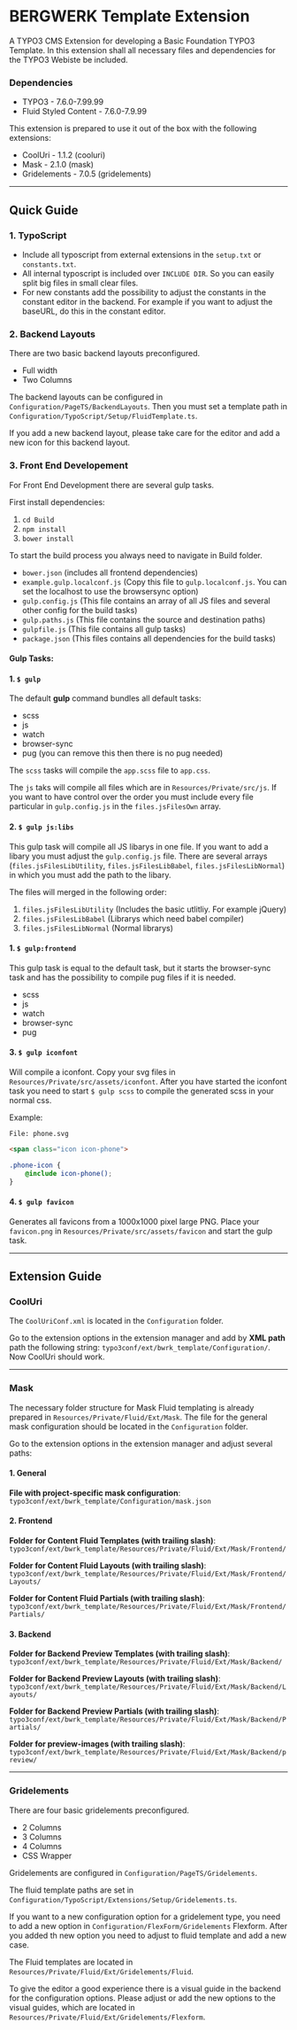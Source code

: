 # BERGWERK Template Extension

A TYPO3 CMS Extension for developing a Basic Foundation TYPO3 Template. In this extension shall all necessary files and dependencies for the TYPO3 Webiste be included.

### Dependencies
- TYPO3 - 7.6.0-7.99.99
- Fluid Styled Content - 7.6.0-7.9.99

This extension is prepared to use it out of the box with the following extensions:

- CoolUri - 1.1.2 (cooluri)
- Mask - 2.1.0 (mask)
- Gridelements - 7.0.5 (gridelements)

---

## Quick Guide

### 1. TypoScript

- Include all typoscript from external extensions in the `setup.txt` or `constants.txt`.
- All internal typoscript is included over `INCLUDE DIR`. So you can easily split big files in small clear files.
- For new constants add the possibility to adjust the constants in the constant editor in the backend. For example if you want to adjust the baseURL, do this in the constant editor.

### 2. Backend Layouts

There are two basic backend layouts preconfigured.

- Full width 
- Two Columns

The backend layouts can be configured in `Configuration/PageTS/BackendLayouts`. Then you must set a template path in `Configuration/TypoScript/Setup/FluidTemplate.ts`.

If you add a new backend layout, please take care for the editor and add a new icon for this backend layout. 

### 3. Front End Developement

For Front End Development there are several gulp tasks.

First install dependencies:
1. `cd Build`
2. `npm install`
3. `bower install`

To start the build process you always need to navigate in Build folder.

- `bower.json` (includes all frontend dependencies)
- `example.gulp.localconf.js` (Copy this file to `gulp.localconf.js`. You can set the localhost to use the browsersync option)
- `gulp.config.js` (This file contains an array of all JS files and several other config for the build tasks)
- `gulp.paths.js` (This file contains the source and destination paths)
- `gulpfile.js` (This file contains all gulp tasks)
- `package.json` (This files contains all dependencies for the build tasks)

#### Gulp Tasks:

#### 1. `$ gulp`

The default **gulp** command bundles all default tasks:

- scss
- js
- watch
- browser-sync
- pug (you can remove this then there is no pug needed)

The `scss` tasks will compile the `app.scss` file to `app.css`.

The `js` taks will compile all files which are in `Resources/Private/src/js`. If you want to have control over the order you must include every file particular in `gulp.config.js` in the `files.jsFilesOwn` array.

#### 2. `$ gulp js:libs`

This gulp task will compile all JS libarys in one file. If you want to add a libary you must adjust the `gulp.config.js` file. 
There are several arrays (`files.jsFilesLibUtility`, `files.jsFilesLibBabel`, `files.jsFilesLibNormal`) in which you must add the path to the libary.

The files will merged in the following order:
1. `files.jsFilesLibUtility` (Includes the basic utlitliy. For example jQuery)
2. `files.jsFilesLibBabel` (Librarys which need babel compiler)
3. `files.jsFilesLibNormal` (Normal librarys)

#### 1. `$ gulp:frontend`

This gulp task is equal to the default task, but it starts the browser-sync task and has the possibility to compile pug files if it is needed.

- scss
- js
- watch
- browser-sync
- pug


#### 3. `$ gulp iconfont`

Will compile a iconfont. Copy your svg files in `Resources/Private/src/assets/iconfont`. After you have started the iconfont task you need to start `$ gulp scss` to compile the generated scss in your normal css.

Example:

```
File: phone.svg
```

```html
<span class="icon icon-phone">
```

```scss
.phone-icon {
    @include icon-phone();
}
```

#### 4. `$ gulp favicon`

Generates all favicons from a 1000x1000 pixel large PNG. Place your `favicon.png` in `Resources/Private/src/assets/favicon` and start the gulp task.

---

## Extension Guide

### CoolUri

The `CoolUriConf.xml` is located in the `Configuration` folder. 

Go to the extension options in the extension manager and add by **XML path** path the following string: `typo3conf/ext/bwrk_template/Configuration/`. Now CoolUri should work.

---

### Mask

The necessary folder structure for Mask Fluid templating is already prepared in `Resources/Private/Fluid/Ext/Mask`. The file for the general mask configuration should be located in the `Configuration` folder.

Go to the extension options in the extension manager and adjust several paths:

#### 1. General

**File with project-specific mask configuration**: `typo3conf/ext/bwrk_template/Configuration/mask.json`

#### 2. Frontend

**Folder for Content Fluid Templates (with trailing slash)**: `typo3conf/ext/bwrk_template/Resources/Private/Fluid/Ext/Mask/Frontend/`

**Folder for Content Fluid Layouts (with trailing slash)**: `typo3conf/ext/bwrk_template/Resources/Private/Fluid/Ext/Mask/Frontend/Layouts/`

**Folder for Content Fluid Partials (with trailing slash)**: `typo3conf/ext/bwrk_template/Resources/Private/Fluid/Ext/Mask/Frontend/Partials/`

#### 3. Backend
**Folder for Backend Preview Templates (with trailing slash)**: `typo3conf/ext/bwrk_template/Resources/Private/Fluid/Ext/Mask/Backend/`

**Folder for Backend Preview Layouts (with trailing slash)**: `typo3conf/ext/bwrk_template/Resources/Private/Fluid/Ext/Mask/Backend/Layouts/`

**Folder for Backend Preview Partials (with trailing slash)**: `typo3conf/ext/bwrk_template/Resources/Private/Fluid/Ext/Mask/Backend/Partials/`

**Folder for preview-images (with trailing slash)**: `typo3conf/ext/bwrk_template/Resources/Private/Fluid/Ext/Mask/Backend/preview/`

---

### Gridelements

There are four basic gridelements preconfigured.

- 2 Columns
- 3 Columns
- 4 Columns
- CSS Wrapper

Gridelements are configured in `Configuration/PageTS/Gridelements`. 

The fluid template paths are set in `Configuration/TypoScript/Extensions/Setup/Gridelements.ts`.

If you want to a new configuration option for a gridelement type, you need to add a new option in `Configuration/FlexForm/Gridelements` Flexform. After you added th new option you need to adjust to fluid template and add a new case.

The Fluid templates are located in `Resources/Private/Fluid/Ext/Gridelements/Fluid`.

To give the editor a good experience there is a visual guide in the backend for the configuration options. Please adjust or add the new options to the visual guides, which are located in `Resources/Private/Fluid/Ext/Gridelements/Flexform`.




